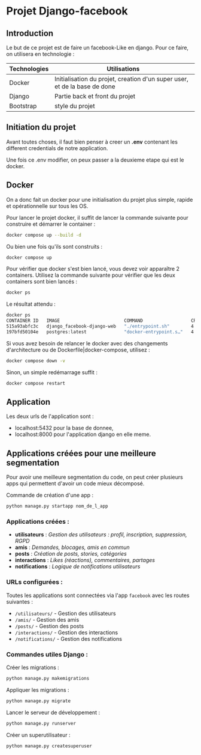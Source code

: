# Projet Django-facebook

## Introduction

Le but de ce projet est de faire un facebook-Like en django.
Pour ce faire, on utilisera en technologie :

| Technologies | Utilisations                                                           |
| ------------ | ---------------------------------------------------------------------- |
| Docker       | Initialisation du projet, creation d'un super user, et de la base de done |
| Django       | Partie back et front du projet                                         |
| Bootstrap    | style du projet                                                        |

## Initiation du projet

Avant toutes choses, il faut bien penser à creer un **.env** contenant les different credentials de notre application.

Une fois ce .env modifier, on peux passer a la deuxieme etape qui est le docker.

## Docker

On a donc fait un docker pour une initialisation du projet plus simple, rapide et opérationnelle sur tous les OS.

Pour lancer le projet docker, il suffit de lancer la commande suivante pour construire et démarrer le container :

```bash
docker compose up --build -d
```

Ou bien une fois qu'ils sont construits :

```bash
docker compose up
```

Pour vérifier que docker s'est bien lancé, vous devez voir apparaître 2 containers.
Utilisez la commande suivante pour vérifier que les deux containers sont bien lancés :

```bash
docker ps
```

Le résultat attendu :

```bash
docker ps
CONTAINER ID   IMAGE                        COMMAND                  CREATED         STATUS         PORTS                                         NAMES
515a93abfc3c   django_facebook-django-web   "./entrypoint.sh"        4 minutes ago   Up 4 minutes   0.0.0.0:8000->8000/tcp, [::]:8000->8000/tcp   django-docker
197bfd50104e   postgres:latest              "docker-entrypoint.s…"   4 minutes ago   Up 4 minutes   0.0.0.0:5432->5432/tcp, [::]:5432->5432/tcp   postgres_django
```

Si vous avez besoin de relancer le docker avec des changements d'architecture ou de Dockerfile|docker-compose, utilisez :

```bash
docker compose down -v
```

Sinon, un simple redémarrage suffit :

```bash
docker compose restart
```

## Application

Les deux urls de l'application sont :

- localhost:5432 pour la base de donnee,
- localhost:8000 pour l'application django en elle meme.

## Applications créées pour une meilleure segmentation

Pour avoir une meilleure segmentation du code, on peut créer plusieurs apps qui permettent d'avoir un code mieux décomposé.

Commande de création d'une app :

```bash
python manage.py startapp nom_de_l_app
```

### Applications créées :

- **utilisateurs** : _Gestion des utilisateurs : profil, inscription, suppression, RGPD_
- **amis** : _Demandes, blocages, amis en commun_
- **posts** : _Création de posts, stories, catégories_
- **interactions** : _Likes (réactions), commentaires, partages_
- **notifications** : _Logique de notifications utilisateurs_

### URLs configurées :

Toutes les applications sont connectées via l'app `facebook` avec les routes suivantes :

- `/utilisateurs/` - Gestion des utilisateurs
- `/amis/` - Gestion des amis
- `/posts/` - Gestion des posts
- `/interactions/` - Gestion des interactions
- `/notifications/` - Gestion des notifications

### Commandes utiles Django :

Créer les migrations :

```bash
python manage.py makemigrations
```

Appliquer les migrations :

```bash
python manage.py migrate
```

Lancer le serveur de développement :

```bash
python manage.py runserver
```

Créer un superutilisateur :

```bash
python manage.py createsuperuser
```
